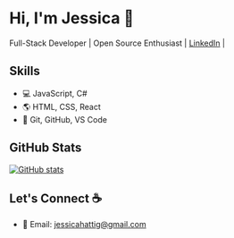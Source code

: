 <!---
jessicahattig/jessicahattig is a ✨ special ✨ repository because its `README.md` (this file) appears on your GitHub profile.
You can click the Preview link to take a look at your changes.
--->

<!-- Header Section -->
# Hi, I'm Jessica 👋

Full-Stack Developer | Open Source Enthusiast | [LinkedIn](https://www.linkedin.com/in/jessicahattig) |

<!-- Skills Section -->
## Skills
- :computer: JavaScript, C#
- :earth_americas: HTML, CSS, React
- :rocket: Git, GitHub, VS Code

<!-- GitHub Stats Section -->
## GitHub Stats
[![GitHub stats](https://github-readme-stats.vercel.app/api?username=jessicahattig&show_icons=true&theme=dark)](https://github.com/jessicahattig)

<!-- Footer Section -->
## Let's Connect :coffee:
- :email: Email: jessicahattig@gmail.com
